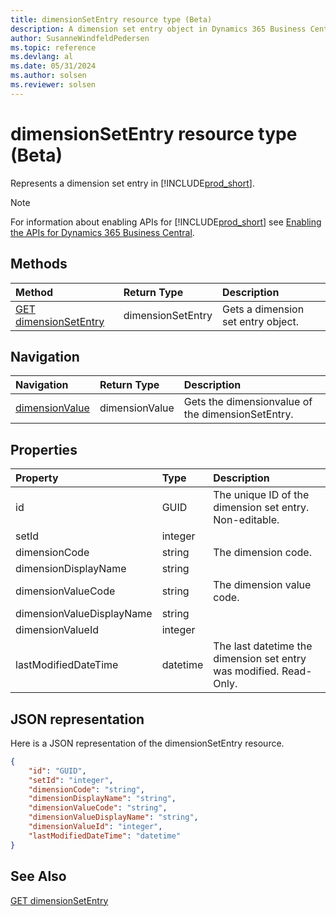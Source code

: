 ```yaml
---
title: dimensionSetEntry resource type (Beta)
description: A dimension set entry object in Dynamics 365 Business Central.
author: SusanneWindfeldPedersen
ms.topic: reference
ms.devlang: al
ms.date: 05/31/2024
ms.author: solsen
ms.reviewer: solsen
---
```


# dimensionSetEntry resource type (Beta)

<!-- START>DO_NOT_EDIT -->
<!-- IMPORTANT:Do not edit any of the content between here and the END>DO_NOT_EDIT. -->
Represents a dimension set entry in [!INCLUDE[prod_short](../../../includes/prod_short.md)].

> [!NOTE]
> For information about enabling APIs for [!INCLUDE[prod_short](../../../includes/prod_short.md)] see [Enabling the APIs for Dynamics 365 Business Central](../../../api-reference/v2.0/enabling-apis-for-dynamics-nav.md).

## Methods

| Method | Return Type|Description |
|:--------------------|:-----------|:-------------------------|
|[GET dimensionSetEntry](../api/dynamics_dimensionsetentry_get.md)|dimensionSetEntry|Gets a dimension set entry object.|


## Navigation

| Navigation |Return Type| Description |
|:----------|:----------|:-----------------|
|[dimensionValue](dynamics_dimensionvalue.md)|dimensionValue |Gets the dimensionvalue of the dimensionSetEntry.|

## Properties

| Property           | Type   |Description     |
|:-------------------|:-------|:---------------|
|id|GUID|The unique ID of the dimension set entry. Non-editable.|
|setId|integer||
|dimensionCode|string|The dimension code.|
|dimensionDisplayName|string||
|dimensionValueCode|string|The dimension value code.  |
|dimensionValueDisplayName|string||
|dimensionValueId|integer||
|lastModifiedDateTime|datetime|The last datetime the dimension set entry was modified. Read-Only.|

## JSON representation

Here is a JSON representation of the dimensionSetEntry resource.


```json
{
    "id": "GUID",
    "setId": "integer",
    "dimensionCode": "string",
    "dimensionDisplayName": "string",
    "dimensionValueCode": "string",
    "dimensionValueDisplayName": "string",
    "dimensionValueId": "integer",
    "lastModifiedDateTime": "datetime"
}
```
<!-- IMPORTANT: END>DO_NOT_EDIT -->

## See Also
[GET dimensionSetEntry](../api/dynamics_dimensionsetentry_get.md)
